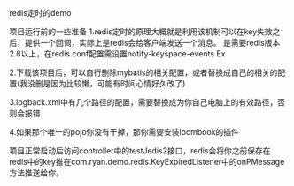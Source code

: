 redis定时的demo

项目运行前的一些准备
1.redis定时的原理大概就是利用该机制可以在key失效之后，提供一个回调，实际上是redis会给客户端发送一个消息。
是需要redis版本2.8以上，在redis.conf配置需设置notify-keyspace-events Ex

2.下载该项目后，可以自行删除mybatis的相关配置，或者替换成自己的相关的配置(我没删是因为比较懒，可能有时间心情好久改了)

3.logback.xml中有几个路径的配置，需要替换成为你自己电脑上的有效路径，否则会报错

4.如果那个唯一的pojo你没有干掉，那你需要安装loombook的插件

项目正常启动后访问controller中的testJedis2接口，redis会将你之前保存在redis中的key推在com.ryan.demo.redis.KeyExpiredListener中的onPMessage方法推送给你。
